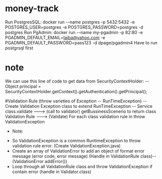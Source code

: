 # money-track
Run PostgresSQL:
docker run --name postgres -p 5432:5432 -e POSTGRES_USER=postgres -e POSTGRES_PASSWORD=postgres -d postgres
Run PgAdmin:
docker run --name my-pgadmin -p 82:80 -e PGADMIN_DEFAULT_EMAIL=laiba@yahoo.com -e PGADMIN_DEFAULT_PASSWORD=pass123 -d dpage/pgadmin4
Have to run postgrsql first 
# note
We can use this line of code to get data from SecurityContextHolder:
--         Object principal = SecurityContextHolder.getContext().getAuthentication().getPrincipal();




#Validation Rule (throw varieties of Exception -- RunTimeException)
-- Create Validation Exception class to extend RunTimeException
-- Service class.validate ---> (call to validator) getBussinessScenerio to return class Validation Rule ---> (Validate) For each class validation rule in throw ValidationException

* Note:
- So ValidationException is a common RuntimeException to throw validation rule error. (Create ValidationException.java)
- Create an array of ValidationError to add an object of format error message (error code, error message) (Handle in ValidationRule class)--(ValidationError addError())
- Loop through all ValidationRule class and throw ValidationException if contain error (handle in Validator.class)